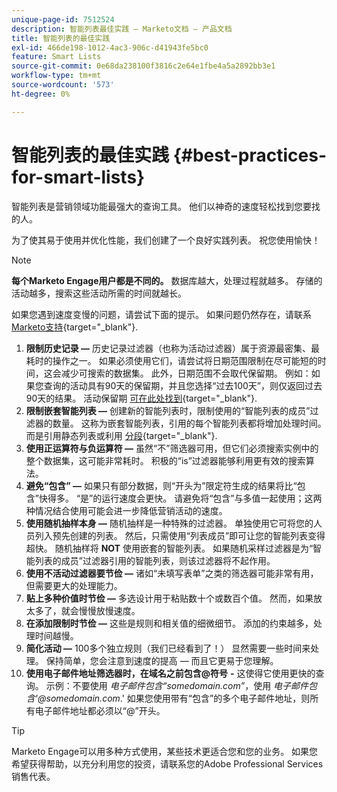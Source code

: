 ```yaml
---
unique-page-id: 7512524
description: 智能列表最佳实践 — Marketo文档 — 产品文档
title: 智能列表的最佳实践
exl-id: 466de198-1012-4ac3-906c-d41943fe5bc0
feature: Smart Lists
source-git-commit: 0e68da238100f3816c2e64e1fbe4a5a2892bb3e1
workflow-type: tm+mt
source-wordcount: '573'
ht-degree: 0%

---
```


# 智能列表的最佳实践 {#best-practices-for-smart-lists}

智能列表是营销领域功能最强大的查询工具。 他们以神奇的速度轻松找到您要找的人。

为了使其易于使用并优化性能，我们创建了一个良好实践列表。 祝您使用愉快！

>[!NOTE]
>
>**每个Marketo Engage用户都是不同的。** 数据库越大，处理过程就越多。 存储的活动越多，搜索这些活动所需的时间就越长。
>
>如果您遇到速度变慢的问题，请尝试下面的提示。 如果问题仍然存在，请联系 [Marketo支持](https://nation.marketo.com/t5/Support/ct-p/Support){target="_blank"}.

1. **限制历史记录 —** 历史记录过滤器（也称为活动过滤器）属于资源最密集、最耗时的操作之一。 如果必须使用它们，请尝试将日期范围限制在尽可能短的时间，这会减少可搜索的数据集。 此外，日期范围不会取代保留期。 例如：如果您查询的活动具有90天的保留期，并且您选择“过去100天”，则仅返回过去90天的结果。 活动保留期 [可在此处找到](https://nation.marketo.com/t5/knowledgebase/marketo-activities-data-retention-policy/ta-p/251480){target="_blank"}.
1. **限制嵌套智能列表 —** 创建新的智能列表时，限制使用的“智能列表的成员”过滤器的数量。 这称为嵌套智能列表，引用的每个智能列表都将增加处理时间。 而是引用静态列表或利用 [分段](/help/marketo/product-docs/personalization/segmentation-and-snippets/segmentation/create-a-segmentation.md){target="_blank"}.
1. **使用正运算符与负运算符 —** 虽然“不”筛选器可用，但它们必须搜索实例中的整个数据集，这可能非常耗时。 积极的“is”过滤器能够利用更有效的搜索算法。
1. **避免“包含” —** 如果只有部分数据，则“开头为”限定符生成的结果将比“包含”快得多。 “是”的运行速度会更快。 请避免将“包含”与多值一起使用；这两种情况结合使用可能会进一步降低营销活动的速度。
1. **使用随机抽样本身 —** 随机抽样是一种特殊的过滤器。 单独使用它可将您的人员列入预先创建的列表。 然后，只需使用“列表成员”即可让您的智能列表变得超快。 随机抽样将 **NOT** 使用嵌套的智能列表。 如果随机采样过滤器是为“智能列表的成员”过滤器引用的智能列表，则该过滤器将不起作用。
1. **使用不活动过滤器要节俭 —** 诸如“未填写表单”之类的筛选器可能非常有用，但需要更大的处理能力。
1. **贴上多种价值时节俭 —** 多选设计用于粘贴数十个或数百个值。 然而，如果放太多了，就会慢慢放慢速度。
1. **在添加限制时节俭 —** 这些是规则和相关值的细微细节。 添加的约束越多，处理时间越慢。
1. **简化活动 —** 100多个独立规则（我们已经看到了！） 显然需要一些时间来处理。 保持简单，您会注意到速度的提高 — 而且它更易于您理解。
1. **使用电子邮件地址筛选器时，在域名之前包含@符号** **-** 这使得它使用更快的查询。 示例：不要使用 _电子邮件包含“somedomain.com”_，使用 _电子邮件包含&#39;@somedomain.com_.&#39; 如果您使用带有“包含”的多个电子邮件地址，则所有电子邮件地址都必须以“@”开头。

>[!TIP]
>
>Marketo Engage可以用多种方式使用，某些技术更适合您和您的业务。 如果您希望获得帮助，以充分利用您的投资，请联系您的Adobe Professional Services销售代表。
